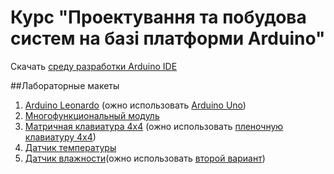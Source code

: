 # Курс "Проектування та побудова систем на базі платформи Arduino"

Скачать [среду разработки Arduino IDE](https://downloads.arduino.cc/arduino-1.8.1-windows.exe)

##Лабораторные макеты  
1. [Arduino Leonardo](http://www.kosmodrom.com.ua/el.php?name=ARDUINO-LEONARDO) (ожно использовать [Arduino Uno](http://www.kosmodrom.com.ua/el.php?name=ARDUINO-UNO-R3-WZE))  
2. [Многофункциональный модуль](http://www.kosmodrom.com.ua/el.php?name=Multi-functional-shield-Arduino)  
3. [Матричная клавиатура 4х4](http://www.kosmodrom.com.ua/el.php?name=KEYMATRIX-4X4) (ожно использовать [пленочную клавиатуру 4х4](http://www.kosmodrom.com.ua/el.php?name=MATRIX-KEYPAD4X4))  
4. [Датчик температуры](http://www.kosmodrom.com.ua/el.php?name=LM35Temperaturesensor)  
5. [Датчик влажности](http://www.kosmodrom.com.ua/el.php?name=DHT11-MOD)(ожно использовать [второй вариант](http://www.kosmodrom.com.ua/el.php?name=DHT11-HTS))  

